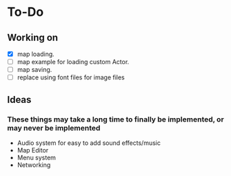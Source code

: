 # To-Do

## Working on

- [x] map loading.
- [ ] map example for loading custom Actor.
- [ ] map saving.
- [ ] replace using font files for image files

## Ideas

### These things may take a long time to finally be implemented, or may never be implemented

- Audio system for easy to add sound effects/music
- Map Editor
- Menu system
- Networking
